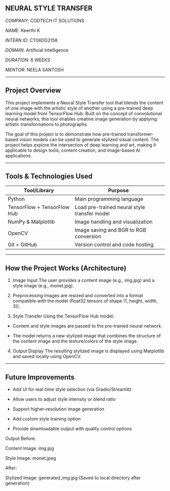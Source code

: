 ## NEURAL STYLE TRANSFER

*COMPANY*: CODTECH IT SOLUTIONS

*NAME*: Keerthi K

*INTERN ID*: CT06DG2158

*DOMAIN*: Artificial Intelligence

*DURATION*: 6 WEEKS

*MENTOR*: NEELA SANTOSH

---

## Project Overview

This project implements a Neural Style Transfer tool that blends the content of one image with the artistic style of another using a pre-trained deep learning model from TensorFlow Hub. Built on the concept of convolutional neural networks, this tool enables creative image generation by applying artistic transformations to photographs.

The goal of this project is to demonstrate how pre-trained transformer-based vision models can be used to generate stylized visual content. The project helps explore the intersection of deep learning and art, making it applicable to design tools, content creation, and image-based AI applications.

---

## Tools & Technologies Used

| **Tool/Library**            | **Purpose**                                  |
| --------------------------- | -------------------------------------------- |
| Python                      | Main programming language                    |
| TensorFlow + TensorFlow Hub | Load pre-trained neural style transfer model |
| NumPy & Matplotlib          | Image handling and visualization             |
| OpenCV                      | Image saving and BGR to RGB conversion       |
| Git + GitHub                | Version control and code hosting             |

---

## How the Project Works (Architecture)

1. Image Input
The user provides a content image (e.g., img.jpg) and a style image (e.g., monet.jpg).

2. Preprocessing
Images are resized and converted into a format compatible with the model (float32 tensors of shape (1, height, width, 3)).

3. Style Transfer
Using the TensorFlow Hub model:

- Content and style images are passed to the pre-trained neural network.

- The model returns a new stylized image that combines the structure of the content image and the texture/colors of the style image.

4. Output Display
The resulting stylized image is displayed using Matplotlib and saved locally using OpenCV.

---

## Future Improvements
- Add UI for real-time style selection (via Gradio/Streamlit)

- Allow users to adjust style intensity or blend ratio

- Support higher-resolution image generation

- Add custom style training option

- Provide downloadable output with quality control options

Output
Before:

Content Image: img.jpg

Style Image: monet.jpeg

After:

Stylized Image: generated_img.jpg
(Saved to local directory after generation)

